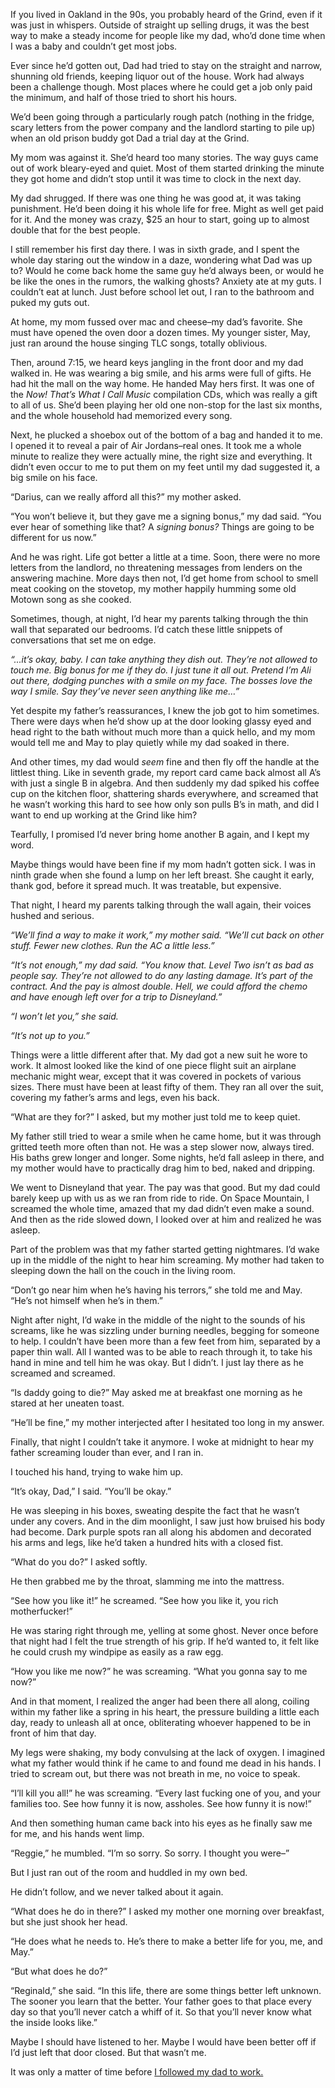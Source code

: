 If you lived in Oakland in the 90s, you probably heard of the Grind, even if it was just in whispers. Outside of straight up selling drugs, it was the best way to make a steady income for people like my dad, who’d done time when I was a baby and couldn’t get most jobs.

Ever since he’d gotten out, Dad had tried to stay on the straight and narrow, shunning old friends, keeping liquor out of the house. Work had always been a challenge though. Most places where he could get a job only paid the minimum, and half of those tried to short his hours.

We’d been going through a particularly rough patch (nothing in the fridge, scary letters from the power company and the landlord starting to pile up) when an old prison buddy got Dad a trial day at the Grind.

My mom was against it. She’d heard too many stories. The way guys came out of work bleary-eyed and quiet. Most of them started drinking the minute they got home and didn’t stop until it was time to clock in the next day.

My dad shrugged. If there was one thing he was good at, it was taking punishment. He’d been doing it his whole life for free. Might as well get paid for it. And the money was crazy, $25 an hour to start, going up to almost double that for the best people.

I still remember his first day there. I was in sixth grade, and I spent the whole day staring out the window in a daze, wondering what Dad was up to? Would he come back home the same guy he’d always been, or would he be like the ones in the rumors, the walking ghosts? Anxiety ate at my guts. I couldn’t eat at lunch. Just before school let out, I ran to the bathroom and puked my guts out.

At home, my mom fussed over mac and cheese–my dad’s favorite. She must have opened the oven door a dozen times. My younger sister, May, just ran around the house singing TLC songs, totally oblivious.

Then, around 7:15, we heard keys jangling in the front door and my dad walked in. He was wearing a big smile, and his arms were full of gifts. He had hit the mall on the way home. He handed May hers first. It was one of the *Now! That’s What I Call Music* compilation CDs, which was really a gift to all of us. She’d been playing her old one non-stop for the last six months, and the whole household had memorized every song.

Next, he plucked a shoebox out of the bottom of a bag and handed it to me. I opened it to reveal a pair of Air Jordans–real ones. It took me a whole minute to realize they were actually mine, the right size and everything. It didn’t even occur to me to put them on my feet until my dad suggested it, a big smile on his face.

“Darius, can we really afford all this?” my mother asked.

“You won’t believe it, but they gave me a signing bonus,” my dad said. “You ever hear of something like that? A *signing bonus?* Things are going to be different for us now.”

And he was right. Life got better a little at a time. Soon, there were no more letters from the landlord, no threatening messages from lenders on the answering machine. More days then not, I’d get home from school to smell meat cooking on the stovetop, my mother happily humming some old Motown song as she cooked.

Sometimes, though, at night, I’d hear my parents talking through the thin wall that separated our bedrooms. I’d catch these little snippets of conversations that set me on edge.

*“...it’s okay, baby. I can take anything they dish out. They’re not allowed to touch me. Big bonus for me if they do. I just tune it all out. Pretend I’m Ali out there, dodging punches with a smile on my face. The bosses love the way I smile. Say they’ve never seen anything like me…”*

Yet despite my father’s reassurances, I knew the job got to him sometimes. There were days when he’d show up at the door looking glassy eyed and head right to the bath without much more than a quick hello, and my mom would tell me and May to play quietly while my dad soaked in there.

And other times, my dad would *seem* fine and then fly off the handle at the littlest thing. Like in seventh grade, my report card came back almost all A’s with just a single B in algebra. And then suddenly my dad spiked his coffee cup on the kitchen floor, shattering shards everywhere, and screamed that he wasn’t working this hard to see how only son pulls B’s in math, and did I want to end up working at the Grind like him?

Tearfully, I promised I’d never bring home another B again, and I kept my word.

Maybe things would have been fine if my mom hadn’t gotten sick. I was in ninth grade when she found a lump on her left breast. She caught it early, thank god, before it spread much. It was treatable, but expensive.

That night, I heard my parents talking through the wall again, their voices hushed and serious.

*“We’ll find a way to make it work,” my mother said. “We’ll cut back on other stuff. Fewer new clothes. Run the AC a little less.”*

*“It’s not enough,” my dad said. “You know that. Level Two isn’t as bad as people say. They’re not allowed to do any lasting damage. It’s part of the contract. And the pay is almost double. Hell, we could afford the chemo and have enough left over for a trip to Disneyland.”*

*“I won’t let you,” she said.*

*“It’s not up to you.”*

Things were a little different after that. My dad got a new suit he wore to work. It almost looked like the kind of one piece flight suit an airplane mechanic might wear, except that it was covered in pockets of various sizes. There must have been at least fifty of them. They ran all over the suit, covering my father’s arms and legs, even his back.

“What are they for?” I asked, but my mother just told me to keep quiet.

My father still tried to wear a smile when he came home, but it was through gritted teeth more often than not. He was a step slower now, always tired. His baths grew longer and longer. Some nights, he’d fall asleep in there, and my mother would have to practically drag him to bed, naked and dripping.

We went to Disneyland that year. The pay was that good. But my dad could barely keep up with us as we ran from ride to ride. On Space Mountain, I screamed the whole time, amazed that my dad didn’t even make a sound. And then as the ride slowed down, I looked over at him and realized he was asleep.

Part of the problem was that my father started getting nightmares. I’d wake up in the middle of the night to hear him screaming. My mother had taken to sleeping down the hall on the couch in the living room.

“Don’t go near him when he’s having his terrors,” she told me and May. “He’s not himself when he’s in them.”

Night after night, I’d wake in the middle of the night to the sounds of his screams, like he was sizzling under burning needles, begging for someone to help. I couldn’t have been more than a few feet from him, separated by a paper thin wall. All I wanted was to be able to reach through it, to take his hand in mine and tell him he was okay. But I didn’t. I just lay there as he screamed and screamed.

“Is daddy going to die?” May asked me at breakfast one morning as he stared at her uneaten toast.

“He’ll be fine,” my mother interjected after I hesitated too long in my answer.

Finally, that night I couldn’t take it anymore. I woke at midnight to hear my father screaming louder than ever, and I ran in.

I touched his hand, trying to wake him up.

“It’s okay, Dad,” I said. “You’ll be okay.”

He was sleeping in his boxes, sweating despite the fact that he wasn’t under any covers. And in the dim moonlight, I saw just how bruised his body had become. Dark purple spots ran all along his abdomen and decorated his arms and legs, like he’d taken a hundred hits with a closed fist.

“What do you do?” I asked softly.

He then grabbed me by the throat, slamming me into the mattress.

“See how you like it!” he screamed. “See how you like it, you rich motherfucker!”

He was staring right through me, yelling at some ghost. Never once before that night had I felt the true strength of his grip. If he’d wanted to, it felt like he could crush my windpipe as easily as a raw egg.

“How you like me now?” he was screaming. “What you gonna say to me now?”

And in that moment, I realized the anger had been there all along, coiling within my father like a spring in his heart, the pressure building a little each day, ready to unleash all at once, obliterating whoever happened to be in front of him that day.

My legs were shaking, my body convulsing at the lack of oxygen. I imagined what my father would think if he came to and found me dead in his hands. I tried to scream out, but there was not breath in me, no voice to speak.

“I’ll kill you all!” he was screaming. “Every last fucking one of you, and your families too. See how funny it is now, assholes. See how funny it is now!”

And then something human came back into his eyes as he finally saw me for me, and his hands went limp.

“Reggie,” he mumbled. “I’m so sorry. So sorry. I thought you were–”

But I just ran out of the room and huddled in my own bed.

He didn’t follow, and we never talked about it again.

“What does he do in there?” I asked my mother one morning over breakfast, but she just shook her head.

“He does what he needs to. He’s there to make a better life for you, me, and May.”

“But what does he do?”

“Reginald,” she said. “In this life, there are some things better left unknown. The sooner you learn that the better. Your father goes to that place every day so that you’ll never catch a whiff of it. So that you’ll never know what the inside looks like.”

Maybe I should have listened to her. Maybe I would have been better off if I’d just left that door closed. But that wasn’t me.

It was only a matter of time before [I followed my dad to work.](https://www.reddit.com/r/scarymaxx/comments/zwo5o8/welcome_to_the_world_of_scarymaxx/)